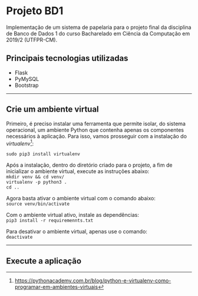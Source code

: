 # Projeto BD1

Implementação de um sistema de papelaria para o projeto final da disciplina de Banco de Dados 1 do curso Bacharelado em Ciência da Computação em 2019/2 (UTFPR-CM).

## Principais tecnologias utilizadas

- Flask
- PyMySQL
- Bootstrap

---

## Crie um ambiente virtual

Primeiro, é preciso instalar uma ferramenta que permite isolar, do sistema operacional, um ambiente Python que contenha apenas os componentes necessários à aplicação. Para isso, vamos prosseguir com a instalação do _virtualenv_[^1]:  

`sudo pip3 install virtualenv`

Após a instalação, dentro do diretório criado para o projeto, a fim de inicializar o ambiente virtual, execute as instruções abaixo:  
`mkdir venv && cd venv/`  
`virtualenv -p python3 .`  
`cd ..`  

Agora basta ativar o ambiente virtual com o comando abaixo:  
`source venv/bin/activate`

Com o ambiente virtual ativo, instale as dependências:  
`pip3 install -r requiremennts.txt`

Para desativar o ambiente virtual, apenas use o comando:  
`deactivate`

---

## Execute a aplicação






[^1]: https://pythonacademy.com.br/blog/python-e-virtualenv-como-programar-em-ambientes-virtuais